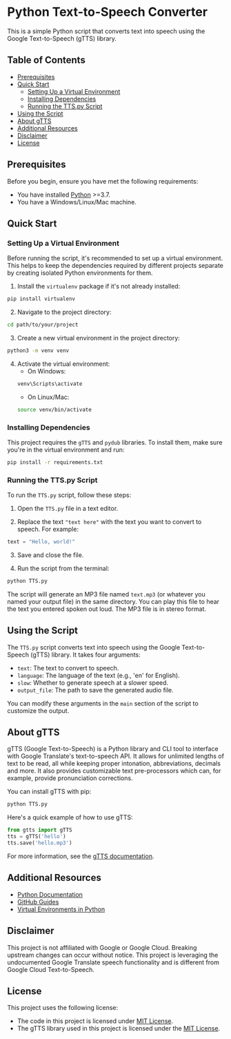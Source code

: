 # Python Text-to-Speech Converter

This is a simple Python script that converts text into speech using the Google Text-to-Speech (gTTS) library.

## Table of Contents

- [Prerequisites](#prerequisites)
- [Quick Start](#quick-start)
  - [Setting Up a Virtual Environment](#setting-up-a-virtual-environment)
  - [Installing Dependencies](#installing-dependencies)
  - [Running the TTS.py Script](#running-the-ttspy-script)
- [Using the Script](#using-the-script)
- [About gTTS](#about-gtts)
- [Additional Resources](#additional-resources)
- [Disclaimer](#Disclaimer)
- [License](#license)

## Prerequisites

Before you begin, ensure you have met the following requirements:

* You have installed [Python](https://www.python.org/downloads/) >=3.7.
* You have a Windows/Linux/Mac machine.

## Quick Start

### Setting Up a Virtual Environment

Before running the script, it's recommended to set up a virtual environment. This helps to keep the dependencies required by different projects separate by creating isolated Python environments for them.

1. Install the `virtualenv` package if it's not already installed:
```bash
pip install virtualenv
```

2. Navigate to the project directory:
```bash
cd path/to/your/project
```

3. Create a new virtual environment in the project directory:
```bash
python3 -m venv venv
```

4. Activate the virtual environment:
    * On Windows:
    ```bash
    venv\Scripts\activate
    ```
    * On Linux/Mac:
    ```bash
    source venv/bin/activate
    ```

### Installing Dependencies

This project requires the `gTTS` and `pydub` libraries. To install them, make sure you're in the virtual environment and run:

```bash
pip install -r requirements.txt
```

### Running the TTS.py Script

To run the `TTS.py` script, follow these steps:

1. Open the `TTS.py` file in a text editor.

2. Replace the text `"text here"` with the text you want to convert to speech. For example:
```python
text = "Hello, world!"
```

3. Save and close the file.

4. Run the script from the terminal:
```bash
python TTS.py
```

The script will generate an MP3 file named `text.mp3` (or whatever you named your output file) in the same directory. You can play this file to hear the text you entered spoken out loud. The MP3 file is in stereo format.

## Using the Script

The `TTS.py` script converts text into speech using the Google Text-to-Speech (gTTS) library. It takes four arguments:

* `text`: The text to convert to speech.
* `language`: The language of the text (e.g., 'en' for English).
* `slow`: Whether to generate speech at a slower speed.
* `output_file`: The path to save the generated audio file.

You can modify these arguments in the `main` section of the script to customize the output.

## About gTTS

gTTS (Google Text-to-Speech) is a Python library and CLI tool to interface with Google Translate's text-to-speech API. It allows for unlimited lengths of text to be read, all while keeping proper intonation, abbreviations, decimals and more. It also provides customizable text pre-processors which can, for example, provide pronunciation corrections.

You can install gTTS with pip:
```bash
python TTS.py
```

Here's a quick example of how to use gTTS:
```python
from gtts import gTTS
tts = gTTS('hello')
tts.save('hello.mp3')
```
For more information, see the [gTTS documentation](http://gtts.readthedocs.org/).

## Additional Resources

- [Python Documentation](https://docs.python.org/)
- [GitHub Guides](https://guides.github.com/)
- [Virtual Environments in Python](https://docs.python.org/3/tutorial/venv.html)

## Disclaimer

This project is not affiliated with Google or Google Cloud. Breaking upstream changes can occur without notice. This project is leveraging the undocumented Google Translate speech functionality and is different from Google Cloud Text-to-Speech.

## License

This project uses the following license:
* The code in this project is licensed under [MIT License](https://opensource.org/licenses/MIT).
* The gTTS library used in this project is licensed under the [MIT License](https://opensource.org/licenses/MIT).
